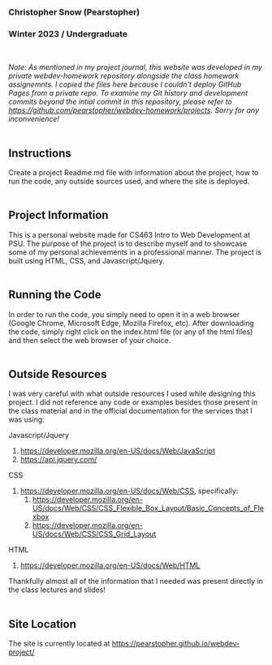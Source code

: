### Christopher Snow (Pearstopher)

### Winter 2023 / Undergraduate

<br>

<i>Note: As mentioned in my project journal, this website was developed in my private webdev-homework repository
alongside the class homework assignemnts. I copied the files here because I couldn't deploy GitHub
Pages from a private repo. To examine my Git history and development commits beyond the intial commit in this
repository, please refer to https://github.com/pearstopher/webdev-homework/projects. Sorry for any inconvenience!</i>
<br><br>


<h2>Instructions</h2>
Create a project Readme.md file with information about the project, how to run
the code, any outside sources used, and where the site is deployed.
<br><br>


<h2>Project Information</h2>

This is a personal website made for CS463 Intro to Web Development at PSU. The purpose of the project is to
describe myself and to showcase some of my personal achievements in a professional manner. The project is built
using HTML, CSS, and Javascript/Jquery.
<br><br>


<h2>Running the Code</h2>

In order to run the code, you simply need to open it in a web browser (Google Chrome, Microsoft Edge, Mozilla Firefox,
etc). After downloading the code, simply right click on the index.html file (or any of the html files) and then select
the web browser of your choice.
<br><br>


<h2>Outside Resources</h2>

I was very careful with what outside resources I used while designing this project. I did not reference any code or examples
besides those present in the class material and in the official documentation for the services that I was using:

Javascript/Jquery

1. https://developer.mozilla.org/en-US/docs/Web/JavaScript
2. https://api.jquery.com/

CSS

1. https://developer.mozilla.org/en-US/docs/Web/CSS, specifically:
    1. https://developer.mozilla.org/en-US/docs/Web/CSS/CSS_Flexible_Box_Layout/Basic_Concepts_of_Flexbox
    2. https://developer.mozilla.org/en-US/docs/Web/CSS/CSS_Grid_Layout

HTML

1. https://developer.mozilla.org/en-US/docs/Web/HTML

Thankfully almost all of the information that I needed was present directly in the class lectures and slides!
<br><br>


<h2>Site Location</h2>

The site is currently located at https://pearstopher.github.io/webdev-project/
